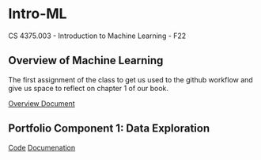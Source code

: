 # Intro-ML
CS 4375.003 - Introduction to Machine Learning - F22

## Overview of Machine Learning 
The first assignment of the class to get us used to the github workflow and give us space to reflect on chapter 1 of our book. 

[Overview Document](Overview_of_ML.pdf)

## Portfolio Component 1: Data Exploration
[Code](/Data_Exploration_Boston/Data_Exploration_Boston.cpp)
[Documenation](/Data_Exploration_Boston/Data_Exploration_Boston.pdf)